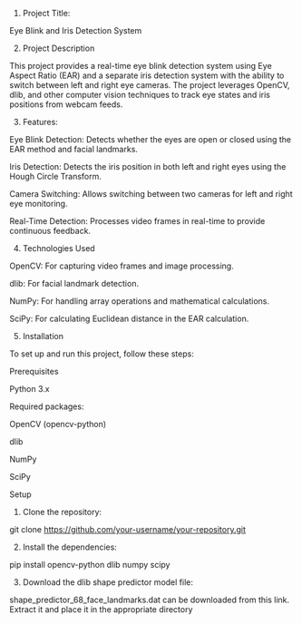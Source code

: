 1. Project Title:

  Eye Blink and Iris Detection System

2. Project Description

  This project provides a real-time eye blink detection system using Eye Aspect Ratio (EAR) and a separate iris detection system with the ability to switch between left and right eye cameras. The project leverages OpenCV, dlib, and other computer vision techniques to track eye states and iris positions from webcam feeds.

3. Features:

  Eye Blink Detection: Detects whether the eyes are open or closed using the EAR method and facial landmarks.

  Iris Detection: Detects the iris position in both left and right eyes using the Hough Circle Transform.

  Camera Switching: Allows switching between two cameras for left and right eye monitoring.

  Real-Time Detection: Processes video frames in real-time to provide continuous feedback.

4. Technologies Used

  OpenCV: For capturing video frames and image processing.

  dlib: For facial landmark detection.

  NumPy: For handling array operations and mathematical calculations.

  SciPy: For calculating Euclidean distance in the EAR calculation.

5. Installation

  To set up and run this project, follow these steps:

  Prerequisites

  Python 3.x

  Required packages:

  OpenCV (opencv-python)

  dlib

  NumPy

  SciPy


Setup

  1. Clone the repository:

  git clone https://github.com/your-username/your-repository.git

  2. Install the dependencies:

  pip install opencv-python dlib numpy scipy

  3. Download the dlib shape predictor model file:

  shape_predictor_68_face_landmarks.dat can be downloaded from this link. Extract it and place it in the appropriate directory
